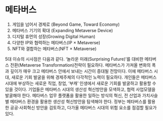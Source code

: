 # 메타버스


1. 게임을 넘어서 경제로 (Beyond Game, Toward Economy)
2. 메타버스 기기의 확대 (Expanding Metaverse Device)
3. 디지털 휴먼의 성장(Growing Digital Human)
4. 다양한 IP와 협력하는 메타버스(IP × Metaverse)
5. NFT와 결합하는 메타버스(NFT × Metaverse)

5대 이슈의 시사점은 다음과 같다. ‘놀라운 미래(Surprising Future)’를 대비한 메타버스 전환(Metaverse Transformation)전략이 필요하다. 메타버스가 가져올 변화의 폭과 깊이가 매우 크고 메타버스 안에서 보내는 시간이 증대될 전망이다. 이에 메타버스 시대, 새로운 기회 발굴을 위해 경제주체의 다각적인 노력이 필요하다. 개인들은 메타버스 시대에 부상하는 새로운 직업, 창업, ‘부캐’ 인생에서 새로운 기회를 발굴하고 활용할 수 있을 것이다. 기업들은 메타버스 시대의 생산성 혁신방안을 모색하고, 협력 사업모델을 발굴해야 한다. 메타버스 업무 플랫폼을 활용한 일하는 방식의 혁신, 전 산업과 가치사슬별 메타버스 환경을 활용한 생산성 혁신방안을 탐색해야 한다. 정부는 메타버스를 활용한 공공·사회혁신 방안을 검토하고, 다가올 메타버스 시대의 위험 요소를 점검할 필요가 있다.
